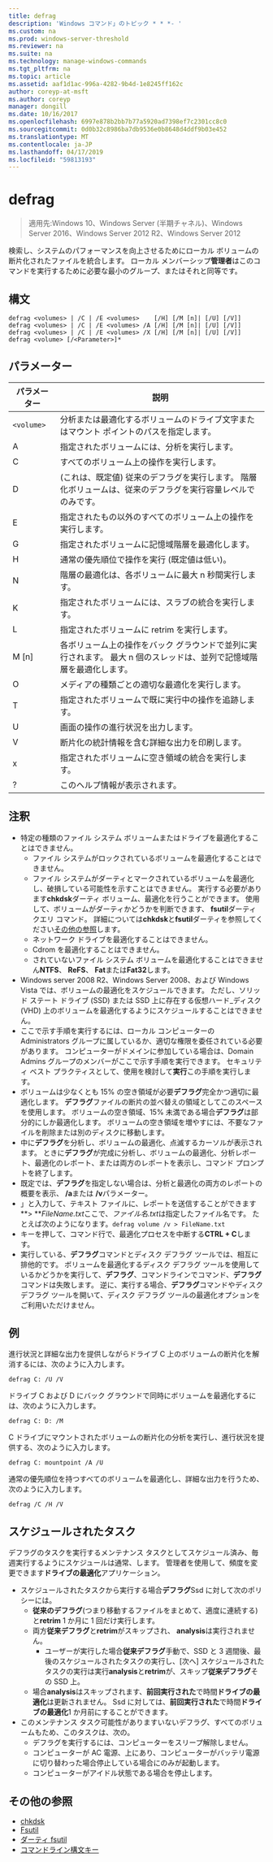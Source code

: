 ```yaml
---
title: defrag
description: 'Windows コマンド」のトピック * * *- '
ms.custom: na
ms.prod: windows-server-threshold
ms.reviewer: na
ms.suite: na
ms.technology: manage-windows-commands
ms.tgt_pltfrm: na
ms.topic: article
ms.assetid: aaf1d1ac-996a-4282-9b4d-1e8245ff162c
author: coreyp-at-msft
ms.author: coreyp
manager: dongill
ms.date: 10/16/2017
ms.openlocfilehash: 6997e878b2bb7b77a5920ad7398ef7c2301cc8c0
ms.sourcegitcommit: 0d0b32c8986ba7db9536e0b8648d4ddf9b03e452
ms.translationtype: MT
ms.contentlocale: ja-JP
ms.lasthandoff: 04/17/2019
ms.locfileid: "59813193"
---
```

# <a name="defrag"></a>defrag

>適用先:Windows 10、Windows Server (半期チャネル)、Windows Server 2016、Windows Server 2012 R2、Windows Server 2012

検索し、システムのパフォーマンスを向上させるためにローカル ボリュームの断片化されたファイルを統合します。
ローカル メンバーシップ**管理者**はこのコマンドを実行するために必要な最小のグループ、またはそれと同等です。

## <a name="syntax"></a>構文
```
defrag <volumes> | /C | /E <volumes>    [/H] [/M [n]| [/U] [/V]]
defrag <volumes> | /C | /E <volumes> /A [/H] [/M [n]| [/U] [/V]]
defrag <volumes> | /C | /E <volumes> /X [/H] [/M [n]| [/U] [/V]]
defrag <volume> [/<Parameter>]*
```
## <a name="parameters"></a>パラメーター
|パラメーター|説明|
|-------|--------|
|`<volume>`|分析または最適化するボリュームのドライブ文字またはマウント ポイントのパスを指定します。|
|A|指定されたボリュームには、分析を実行します。|
|C|すべてのボリューム上の操作を実行します。|
|D|(これは、既定値) 従来のデフラグを実行します。 階層化ボリュームは、従来のデフラグを実行容量レベルでのみです。|
|E|指定されたもの以外のすべてのボリューム上の操作を実行します。|
|G|指定されたボリュームに記憶域階層を最適化します。|
|H|通常の優先順位で操作を実行 (既定値は低い)。|
|N|階層の最適化は、各ボリュームに最大 n 秒間実行します。|
|K|指定されたボリュームには、スラブの統合を実行します。|
|L|指定されたボリュームに retrim を実行します。|
|M [n]|各ボリューム上の操作をバック グラウンドで並列に実行されます。 最大 n 個のスレッドは、並列で記憶域階層を最適化します。|
|O|メディアの種類ごとの適切な最適化を実行します。|
|T|指定されたボリュームで既に実行中の操作を追跡します。|
|U|画面の操作の進行状況を出力します。|
|V|断片化の統計情報を含む詳細な出力を印刷します。|
|x|指定されたボリュームに空き領域の統合を実行します。|
|?|このヘルプ情報が表示されます。|

## <a name="remarks"></a>注釈
-   特定の種類のファイル システム ボリュームまたはドライブを最適化することはできません。
    -   ファイル システムがロックされているボリュームを最適化することはできません。
    -   ファイル システムがダーティとマークされているボリュームを最適化し、破損している可能性を示すことはできません。 実行する必要があります**chkdsk**ダーティ ボリューム、最適化を行うことができます。 使用して、ボリュームがダーティかどうかを判断できます、 **fsutil**ダーティ クエリ コマンド。 詳細については**chkdsk**と**fsutil**ダーティを参照してください[その他の参照](defrag.md#BKMK_additionalRef)します。
    -   ネットワーク ドライブを最適化することはできません。
    -   Cdrom を最適化することはできません。
    -   されていないファイル システム ボリュームを最適化することはできません**NTFS**、 **ReFS**、 **Fat**または**Fat32**します。
-   Windows server 2008 R2、Windows Server 2008、および Windows Vista では、ボリュームの最適化をスケジュールできます。 ただし、ソリッド ステート ドライブ (SSD) または SSD 上に存在する仮想ハード_ディスク (VHD) 上のボリュームを最適化するようにスケジュールすることはできません。
-   ここで示す手順を実行するには、ローカル コンピューターの Administrators グループに属しているか、適切な権限を委任されている必要があります。 コンピューターがドメインに参加している場合は、Domain Admins グループのメンバーがここで示す手順を実行できます。 セキュリティ ベスト プラクティスとして、使用を検討して**実行**この手順を実行します。
-   ボリュームは少なくとも 15% の空き領域が必要**デフラグ**完全かつ適切に最適化します。 **デフラグ**ファイルの断片の並べ替えの領域としてこのスペースを使用します。 ボリュームの空き領域、15% 未満である場合**デフラグ**は部分的にしか最適化します。 ボリュームの空き領域を増やすには、不要なファイルを削除または別のディスクに移動します。
-   中に**デフラグ**を分析し、ボリュームの最適化、点滅するカーソルが表示されます。 ときに**デフラグ**が完成に分析し、ボリュームの最適化、分析レポート、最適化のレポート、または両方のレポートを表示し、コマンド プロンプトを終了します。
-   既定では、**デフラグ**を指定しない場合は、分析と最適化の両方のレポートの概要を表示、 **/a**または **/v**パラメーター。
-   」と入力して、テキスト ファイルに、レポートを送信することができます **> ***FileName.txt*ここで、*ファイル名.txt*は指定したファイル名です。 たとえば次のようになります。`defrag volume /v > FileName.txt`
-   キーを押して、コマンド行で、最適化プロセスを中断する**CTRL + C**します。
-   実行している、**デフラグ**コマンドとディスク デフラグ ツールでは、相互に排他的です。 ボリュームを最適化するディスク デフラグ ツールを使用しているかどうかを実行して、**デフラグ**、コマンドラインでコマンド、**デフラグ**コマンドは失敗します。 逆に、実行する場合、**デフラグ**コマンドやディスク デフラグ ツールを開いて、ディスク デフラグ ツールの最適化オプションをご利用いただけません。

## <a name="BKMK_examples"></a>例
進行状況と詳細な出力を提供しながらドライブ C 上のボリュームの断片化を解消するには、次のように入力します。
```
defrag C: /U /V
```
ドライブ C および D にバック グラウンドで同時にボリュームを最適化するには、次のように入力します。
```
defrag C: D: /M
```
C ドライブにマウントされたボリュームの断片化の分析を実行し、進行状況を提供する、次のように入力します。
```
defrag C: mountpoint /A /U
```
通常の優先順位を持つすべてのボリュームを最適化し、詳細な出力を行うため、次のように入力します。
```
defrag /C /H /V
```

## <a name="BKMK_scheduledTask"></a>スケジュールされたタスク
デフラグのタスクを実行するメンテナンス タスクとしてスケジュール済み、毎週実行するようにスケジュールは通常、します。 管理者を使用して、頻度を変更できます**ドライブの最適化**アプリケーション。
- スケジュールされたタスクから実行する場合**デフラグ**Ssd に対して次のポリシーには。
   - **従来のデフラグ**(つまり移動するファイルをまとめて、適度に連続する) と**retrim** 1 か月に 1 回だけ実行します。
   - 両方**従来デフラグ**と**retrim**がスキップされ、 **analysis**は実行されません。
      - ユーザーが実行した場合**従来デフラグ**手動で、SSD と 3 週間後、最後のスケジュールされたタスクの実行し、[次へ] スケジュールされたタスクの実行は実行**analysis**と**retrim**が、スキップ**従来デフラグ**その SSD 上。
   - 場合**analysis**はスキップされます、**前回実行された**で時間**ドライブの最適化**は更新されません。  Ssd に対しては、**前回実行された**で時間**ドライブの最適化**1 か月前にすることができます。
- このメンテナンス タスク可能性がありますいないデフラグ、すべてのボリュームもため、このタスクは、次の。
   - デフラグを実行するには、コンピューターをスリープ解除しません。
   - コンピューターが AC 電源、上にあり、コンピューターがバッテリ電源に切り替わった場合停止している場合にのみが起動します。
   - コンピューターがアイドル状態である場合を停止します。

## <a name="BKMK_additionalRef"></a>その他の参照
-   [chkdsk](chkdsk.md)
-   [Fsutil](fsutil.md)
-   [ダーティ fsutil](fsutil-dirty.md)
-   [コマンドライン構文キー](command-line-syntax-key.md)
